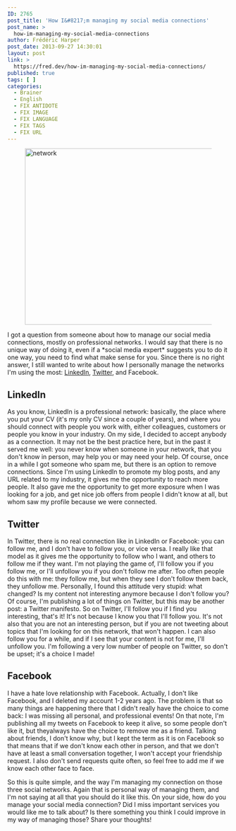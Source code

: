 ```yaml
---
ID: 2765
post_title: 'How I&#8217;m managing my social media connections'
post_name: >
  how-im-managing-my-social-media-connections
author: Frédéric Harper
post_date: 2013-09-27 14:30:01
layout: post
link: >
  https://fred.dev/how-im-managing-my-social-media-connections/
published: true
tags: [ ]
categories:
  - Brainer
  - English
  - FIX ANTIDOTE
  - FIX IMAGE
  - FIX LANGUAGE
  - FIX TAGS
  - FIX URL
---
```

<figure><img alt="network" src="http://fred.dev/wp-content/uploads/2013/09/network.jpg" width="600" height="399" /></figure>
I got a question from someone about how to manage our social media connections, mostly on professional networks. I would say that there is no unique way of doing it, even if a *social media expert* suggests you to do it one way, you need to find what make sense for you. Since there is no right answer, I still wanted to write about how I personally manage the networks I'm using the most: <a href="https://www.linkedin.com/in/fredericharper" target="_blank" rel="noopener noreferrer">LinkedIn</a>, <a href="https://twitter.com/fharper" target="_blank" rel="noopener noreferrer">Twitter</a>, and Facebook.

## LinkedIn

As you know, LinkedIn is a professional network: basically, the place where you put your CV (it's my only CV since a couple of years), and where you should connect with people you work with, either colleagues, customers or people you know in your industry. On my side, I decided to accept anybody as a connection. It may not be the best practice here, but in the past it served me well: you never know when someone in your network, that you don't know in person, may help you or may need your help. Of course, once in a while I got someone who spam me, but there is an option to remove connections. Since I'm using LinkedIn to promote my blog posts, and any URL related to my industry, it gives me the opportunity to reach more people. It also gave me the opportunity to get more exposure when I was looking for a job, and get nice job offers from people I didn't know at all, but whom saw my profile because we were connected.

## Twitter

In Twitter, there is no real connection like in LinkedIn or Facebook: you can follow me, and I don't have to follow you, or vice versa. I really like that model as it gives me the opportunity to follow who I want, and others to follow me if they want. I'm not playing the game of, I'll follow you if you follow me, or I'll unfollow you if you don't follow me after. Too often people do this with me: they follow me, but when they see I don't follow them back, they unfollow me. Personally, I found this attitude very stupid: what changed? Is my content not interesting anymore because I don't follow you? Of course, I'm publishing a lot of things on Twitter, but this may be another post: a Twitter manifesto. So on Twitter, I'll follow you if I find you interesting, that's it! It's not because I know you that I'll follow you. It's not also that you are not an interesting person, but if you are not tweeting about topics that I'm looking for on this network, that won't happen. I can also follow you for a while, and if I see that your content is not for me, I'll unfollow you. I'm following a very low number of people on Twitter, so don't be upset; it's a choice I made!

## Facebook

I have a hate love relationship with Facebook. Actually, I don't like Facebook, and I deleted my account 1-2 years ago. The problem is that so many things are happening there that I didn't really have the choice to come back: I was missing all personal, and professional events! On that note, I'm publishing all my tweets on Facebook to keep it alive, so some people don't like it, but theyalways have the choice to remove me as a friend. Talking about friends, I don't know why, but I kept the term as it is on Facebook so that means that if we don't know each other in person, and that we don't have at least a small conversation together, I won't accept your friendship request. I also don't send requests quite often, so feel free to add me if we know each other face to face.

So this is quite simple, and the way I'm managing my connection on those three social networks. Again that is personal way of managing them, and I'm not saying at all that you should do it like this. On your side, how do you manage your social media connection? Did I miss important services you would like me to talk about? Is there something you think I could improve in my way of managing those? Share your thoughts!